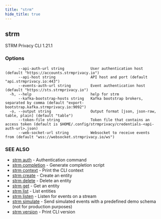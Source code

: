 ```yaml
---
title: "strm"
hide_title: true
---
```

## strm

STRM Privacy CLI 1.21.1

### Options

```
      --api-auth-url string            User authentication host (default "https://accounts.strmprivacy.io")
      --api-host string                API host and port (default "api.strmprivacy.io:443")
      --events-auth-url string         Event authentication host (default "https://sts.strmprivacy.io")
  -h, --help                           help for strm
      --kafka-bootstrap-hosts string   Kafka bootstrap brokers, separated by comma (default "export-bootstrap.kafka.strmprivacy.io:9092")
  -o, --output string                  Output format [json, json-raw, table, plain] (default "table")
      --token-file string              Token file that contains an access token (default is $HOME/.config/strmprivacy/credentials-<api-auth-url>.json)
      --web-socket-url string          Websocket to receive events from (default "wss://websocket.strmprivacy.io/ws")
```

### SEE ALSO

* [strm auth](/cli-reference/strm/auth.md)	 - Authentication command
* [strm completion](/cli-reference/strm/completion.md)	 - Generate completion script
* [strm context](/cli-reference/strm/context.md)	 - Print the CLI context
* [strm create](/cli-reference/strm/create.md)	 - Create an entity
* [strm delete](/cli-reference/strm/delete.md)	 - Delete an entity
* [strm get](/cli-reference/strm/get.md)	 - Get an entity
* [strm list](/cli-reference/strm/list.md)	 - List entities
* [strm listen](/cli-reference/strm/listen.md)	 - Listen for events on a stream
* [strm simulate](/cli-reference/strm/simulate.md)	 - Send simulated events with a predefined demo schema (not for production purposes)
* [strm version](/cli-reference/strm/version.md)	 - Print CLI version

